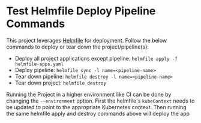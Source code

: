 # Test Helmfile Deploy Pipeline Commands

This project leverages [Helmfile](https://helmfile.readthedocs.io/en/latest/) for deployment. Follow the below commands
to deploy or tear down the project/pipeline(s):

- Deploy all project applications except pipeline: `helmfile apply -f helmfile-apps.yaml`
- Deploy pipeline: `helmfile sync -l name=<pipeline-name>`
- Tear down pipeline: `helmfile destroy -l name=<pipeline-name>`
- Tear down project: `helmfile destroy`

Running the Project in a higher environment like CI can be done by changing the `--environment` option. First the 
helmfile's `kubeContext` needs to be updated to point to the appropriate Kubernetes context. Then running the same 
helmfile apply and destroy commands above will deploy the app